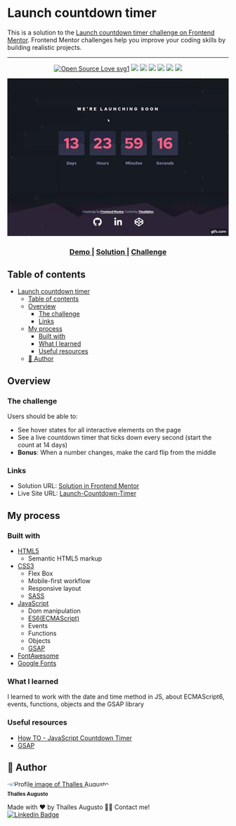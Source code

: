 # Launch countdown timer

This is a solution to the [Launch countdown timer challenge on Frontend Mentor](https://www.frontendmentor.io/challenges/launch-countdown-timer-N0XkGfyz-). Frontend Mentor challenges help you improve your coding skills by building realistic projects. 

---

<div align="center">
  
[![Open Source Love svg1](https://badges.frapsoft.com/os/v1/open-source.svg?v=103)](https://github.com/ellerbrock/open-source-badges/) ![](https://img.shields.io/static/v1?label=licence&message=mit&color=green&style=for-the-badge) ![](https://img.shields.io/static/v1?label=Made%20with&message=HTML5&color=E34F26&style=for-the-badge&logo=html5) ![](https://img.shields.io/static/v1?label=Made%20with&message=CSS3&color=1572B6&style=for-the-badge&logo=css3)  ![](https://img.shields.io/static/v1?label=Made%20with&message=JavaScript&color=F7DF1E&style=for-the-badge&logo=javascript) ![](https://img.shields.io/static/v1?label=made%20with&message=sass&color=CC6699&style=for-the-badge&logo=sass) ![](https://img.shields.io/static/v1?label=status&message=finished&color=green&style=for-the-badge)

</div>

![](./assets/img/demo-launch-countdown-timer.gif)

<div align="center">
  <h3>
    <a href="https://theslladev.github.io/Launch-Countdown-Timer">
      Demo
    </a>
    <span> | </span>
    <a href="https://www.frontendmentor.io/solutions/launch-countdown-timer-in-js-and-sass-_bU6CPnTp">
      Solution
    </a>
    <span> | </span>
    <a href="https://www.frontendmentor.io/challenges/launch-countdown-timer-N0XkGfyz-">
      Challenge
    </a>
  </h3>
</div>

## Table of contents

- [Launch countdown timer](#launch-countdown-timer)
  - [Table of contents](#table-of-contents)
  - [Overview](#overview)
    - [The challenge](#the-challenge)
    - [Links](#links)
  - [My process](#my-process)
    - [Built with](#built-with)
    - [What I learned](#what-i-learned)
    - [Useful resources](#useful-resources)
  - [👷 Author](#-author)

## Overview

### The challenge

Users should be able to:

- See hover states for all interactive elements on the page
- See a live countdown timer that ticks down every second (start the count at 14 days)
- **Bonus**: When a number changes, make the card flip from the middle

### Links

- Solution URL: [Solution in Frontend Mentor](https://www.frontendmentor.io/solutions/launch-countdown-timer-in-js-and-sass-_bU6CPnTp)
- Live Site URL: [Launch-Countdown-Timer](https://theslladev.github.io/Launch-Countdown-Timer)

## My process

### Built with

- [HTML5](https://www.w3schools.com/tags/default.asp)
  - Semantic HTML5 markup
- [CSS3](https://www.w3schools.com/w3css/defaulT.asp)
  - Flex Box
  - Mobile-first workflow
  - Responsive layout
  - [SASS](https://sass-lang.com/)
- [JavaScript](https://developer.mozilla.org/en-US/docs/Web/JavaScript)
  - Dom manipulation
  - [ES6(ECMAScript)](https://www.w3schools.com/js/js_es6.asp)
  - Events
  - Functions
  - Objects
  - [GSAP](https://greensock.com/)
- [FontAwesome](https://fontawesome.com/)
- [Google Fonts](https://fonts.google.com/)

### What I learned

I learned to work with the date and time method in JS, about ECMAScript6, events, functions, objects and the GSAP library

### Useful resources

- [How TO - JavaScript Countdown Timer](https://www.w3schools.com/howto/howto_js_countdown.asp)
- [GSAP](https://greensock.com/)

## 👷 Author

<a href="https://github.com/ThesllaDev">
 <img style="border-radius:50%;" src="https://avatars2.githubusercontent.com/u/61105850?v=4" width="100px;" alt="Profile image of Thalles Augusto"/>
 <br />
 <sub><b>Thalles Augusto</b></sub></a>


Made with ❤️ by Thalles Augusto 👋🏽 Contact me! <br/>
 [![Linkedin Badge](https://img.shields.io/badge/-Thalles-blue?style=flat-square&logo=Linkedin&logoColor=white&link=https://www.linkedin.com/in/thalles-augusto/)](https://www.linkedin.com/in/thalles-augusto/)
